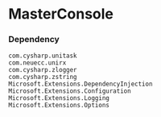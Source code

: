 # MasterConsole

### Dependency
`com.cysharp.unitask`   
`com.neuecc.unirx`   
`com.cysharp.zlogger`    
`com.cysharp.zstring`   
`Microsoft.Extensions.DependencyInjection`  
`Microsoft.Extensions.Configuration`   
`Microsoft.Extensions.Logging`  
`Microsoft.Extensions.Options`   